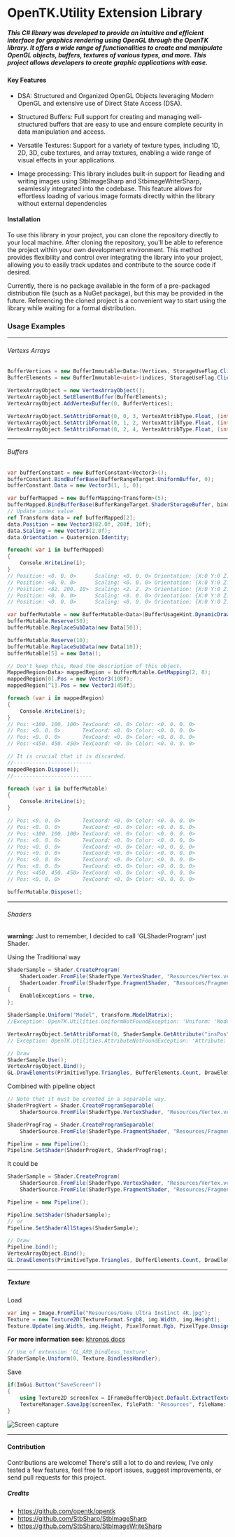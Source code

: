 # OpenTK.Utility Extension Library

##### This C# library was developed to provide an intuitive and efficient interface for graphics rendering using OpenGL through the OpenTK library. It offers a wide range of functionalities to create and manipulate OpenGL objects, buffers, textures of various types, and more. This project allows developers to create graphic applications with ease.

#### Key Features
* DSA: Structured and Organized OpenGL Objects leveraging Modern OpenGL and extensive use of Direct State Access (DSA).

* Structured Buffers: Full support for creating and managing well-structured buffers that are easy to use and ensure complete security in data manipulation and access.

* Versatile Textures: Support for a variety of texture types, including 1D, 2D, 3D, cube textures, and array textures, enabling a wide range of visual effects in your applications.

* Image processing: This library includes built-in support for Reading and writing images using StbImageSharp and StbimageWriterSharp, seamlessly integrated into the codebase. This feature allows for effortless loading of various image formats directly within the library without external dependencies

#### Installation
To use this library in your project, you can clone the repository directly to your local machine. After cloning the repository, you'll be able to reference the project within your own development environment. This method provides flexibility and control over integrating the library into your project, allowing you to easily track updates and contribute to the source code if desired.

Currently, there is no package available in the form of a pre-packaged distribution file (such as a NuGet package), but this may be provided in the future. Referencing the cloned project is a convenient way to start using the library while waiting for a formal distribution.

### Usage Examples
___
###### Vertexs Arrays
```csharp
BufferVertices = new BufferImmutable<Data>(Vertices, StorageUseFlag.ClientStorageBit);
BufferElements = new BufferImmutable<uint>(indices, StorageUseFlag.ClientStorageBit);

VertexArrayObject = new VertexArrayObject();
VertexArrayObject.SetElementBuffer(BufferElements);
VertexArrayObject.AddVertexBuffer(0, BufferVertices);

VertexArrayObject.SetAttribFormat(0, 0, 3, VertexAttribType.Float, (int)Marshal.OffsetOf<Data>("Pos"));
VertexArrayObject.SetAttribFormat(0, 1, 2, VertexAttribType.Float, (int)Marshal.OffsetOf<Data>("TexCoord"));
VertexArrayObject.SetAttribFormat(0, 2, 4, VertexAttribType.Float, (int)Marshal.OffsetOf<Data>("Color"));
```
___
###### Buffers
```csharp
var bufferConstant = new BufferConstant<Vector3>();
bufferConstant.BindBufferBase(BufferRangeTarget.UniformBuffer, 0);
bufferConstant.Data = new Vector3(1, 1, 0);
```
```csharp
var bufferMapped = new BufferMapping<Transform>(5);
bufferMapped.BindBufferBase(BufferRangeTarget.ShaderStorageBuffer, bindingIndex: 1);
// Update index value
ref Transform data = ref bufferMapped[2];
data.Position = new Vector3(82.0f, 200f, 10f);
data.Scaling = new Vector3(2.0f);
data.Orientation = Quaternion.Identity;

foreach( var i in bufferMapped)
{
    Console.WriteLine(i);
}
// Position: <0. 0. 0>      Scaling: <0. 0. 0> Orientation: {X:0 Y:0 Z:0 W:0}
// Position: <0. 0. 0>      Scaling: <0. 0. 0> Orientation: {X:0 Y:0 Z:0 W:0}
// Position: <82. 200. 10>  Scaling: <2. 2. 2> Orientation: {X:0 Y:0 Z:0 W:1}
// Position: <0. 0. 0>      Scaling: <0. 0. 0> Orientation: {X:0 Y:0 Z:0 W:0}
// Position: <0. 0. 0>      Scaling: <0. 0. 0> Orientation: {X:0 Y:0 Z:0 W:0}

```

```csharp
var bufferMutable = new BufferMutable<Data>(BufferUsageHint.DynamicDraw);
bufferMutable.Reserve(50);
bufferMutable.ReplaceSubData(new Data[50]);

bufferMutable.Reserve(10);
bufferMutable.ReplaceSubData(new Data[10]);
bufferMutable[5] = new Data();

// Don't keep this, Read the description of this object.
MappedRegion<Data> mappedRegion = bufferMutable.GetMapping(2, 8);
mappedRegion[0].Pos = new Vector3(100f);
mappedRegion[^1].Pos = new Vector3(450f);

foreach (var i in mappedRegion)
{
    Console.WriteLine(i);
}
// Pos: <100. 100. 100> TexCoord: <0. 0> Color: <0. 0. 0. 0>
// Pos: <0. 0. 0>       TexCoord: <0. 0> Color: <0. 0. 0. 0>
// Pos: <0. 0. 0>       TexCoord: <0. 0> Color: <0. 0. 0. 0>
// Pos: <450. 450. 450> TexCoord: <0. 0> Color: <0. 0. 0. 0>

// It is crucial that it is discarded.
//-------------------------
mappedRegion.Dispose();
//-------------------------

foreach (var i in bufferMutable)
{
    Console.WriteLine(i);
}

// Pos: <0. 0. 0>       TexCoord: <0. 0> Color: <0. 0. 0. 0>
// Pos: <0. 0. 0>       TexCoord: <0. 0> Color: <0. 0. 0. 0>
// Pos: <100. 100. 100> TexCoord: <0. 0> Color: <0. 0. 0. 0>
// Pos: <0. 0. 0>       TexCoord: <0. 0> Color: <0. 0. 0. 0>
// Pos: <0. 0. 0>       TexCoord: <0. 0> Color: <0. 0. 0. 0>
// Pos: <0. 0. 0>       TexCoord: <0. 0> Color: <0. 0. 0. 0>
// Pos: <0. 0. 0>       TexCoord: <0. 0> Color: <0. 0. 0. 0>
// Pos: <0. 0. 0>       TexCoord: <0. 0> Color: <0. 0. 0. 0>
// Pos: <450. 450. 450> TexCoord: <0. 0> Color: <0. 0. 0. 0>
// Pos: <0. 0. 0>       TexCoord: <0. 0> Color: <0. 0. 0. 0>

bufferMutable.Dispose();
```
___
###### Shaders
**warning:** Just to remember, I decided to call 'GLShaderProgram' just Shader.

Using the Traditional way
```csharp
ShaderSample = Shader.CreateProgram(
    ShaderLoader.FromFile(ShaderType.VertexShader, "Resources/Vertex.vert"),
    ShaderLoader.FromFile(ShaderType.FragmentShader, "Resources/Fragment.frag"))
{
    EnableExceptions = true,
};

ShaderSample.Uniform("Model", transform.ModelMatrix);
//Exception: OpenTK.Utilities.UniformNotFoundException: 'Uniform: 'Model' not found.'

VertexArrayObject.SetAttribFormat(0, ShaderSample.GetAttribute("insPos"), 3, VertexAttribType.Float, (int)Marshal.OffsetOf<Data>("Pos"));
// Exception: OpenTK.Utilities.AttributeNotFoundException: 'Attribute: 'insPos' not found.'

// Draw
ShaderSample.Use();
VertexArrayObject.Bind();
GL.DrawElements(PrimitiveType.Triangles, BufferElements.Count, DrawElementsType.UnsignedInt, 0);
```
Combined with pipeline object
```csharp
// Note that it must be created in a separable way.
ShaderProgVert = Shader.CreateProgramSeparable(
    ShaderSource.FromFile(ShaderType.VertexShader, "Resources/Vertex.vert"));

ShaderProgFrag = Shader.CreateProgramSeparable(
    ShaderSource.FromFile(ShaderType.FragmentShader, "Resources/Fragment.frag"));

Pipeline = new Pipeline();
Pipeline.SetShader(ShaderProgVert, ShaderProgFrag);
```
It could be
```csharp
ShaderSample = Shader.CreateProgram(
    ShaderSource.FromFile(ShaderType.VertexShader, "Resources/Vertex.vert"),
    ShaderSource.FromFile(ShaderType.FragmentShader, "Resources/Fragment.frag"));

Pipeline = new Pipeline();

Pipeline.SetShader(ShaderSample);
// or
Pipeline.SetShaderAllStages(ShaderSample);

// Draw
Pipeline.bind();
VertexArrayObject.Bind();
GL.DrawElements(PrimitiveType.Triangles, BufferElements.Count, DrawElementsType.UnsignedInt, 0);
```
___
##### Texture 
Load
```csharp
var img = Image.FromFile("Resources/Goku Ultra Instinct 4K.jpg");
Texture = new Texture2D(TextureFormat.Srgb8, img.Width, img.Height);
Texture.Update(img.Width, img.Height, PixelFormat.Rgb, PixelType.UnsignedByte, img.Data);
```

**For more information see:** [khronos docs](https://www.khronos.org/opengl/wiki/Bindless_Texture)
```csharp
// Use of extension 'GL_ARB_bindless_texture'.
ShaderSample.Uniform(0, Texture.BindlessHandler);
```

Save
```csharp
if(ImGui.Button("SaveScreen"))
{
    using Texture2D screenTex = IFrameBufferObject.Default.ExtractTextureColor<Texture2D>(WinSize);
    TextureManager.SaveJpg(screenTex, filePath: "Resources", fileName: "ScreenShoot", 100)
}
```
<image src="Test/Resources/ScreenShoot.jpg" alt="Screen capture">

___

#### Contribution
Contributions are welcome! There's still a lot to do and review, I've only tested a few features, feel free to report issues, suggest improvements, or send pull requests for this project.

##### Credits
* https://github.com/opentk/opentk
* https://github.com/StbSharp/StbImageSharp
* https://github.com/StbSharp/StbImageWriteSharp